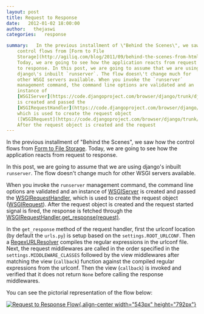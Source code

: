 ```yaml
---
layout: post
title: Request to Response
date:   2012-01-02 18:00:00
author:   thejaswi
categories:   response

summary:   In the previous installment of \"Behind the Scenes\", we saw how the
    control flows from [Form to File
    Storage](http://agiliq.com/blog/2011/09/behind-the-scenes-from-html-form-to-storage/).
    Today, we are going to see how the application reacts from request
    to response. In this post, we are going to assume that we are using
    django\'s inbuilt `runserver`. The flow doesn\'t change much for
    other WSGI servers available. When you invoke the `runserver`
    management command, the command line options are validated and an
    instance of
    [WSGIServer](https://code.djangoproject.com/browser/django/trunk/django/core/servers/basehttp.py#L113)
    is created and passed the
    [WSGIRequestHandler](https://code.djangoproject.com/browser/django/trunk/django/core/servers/basehttp.py#L130),
    which is used to create the request object
    ([WSGIRequest](https://code.djangoproject.com/browser/django/trunk/django/core/handlers/wsgi.py#L128)).
    After the request object is created and the request
---
```


In the previous installment of \"Behind the Scenes\", we saw how the
control flows from [Form to File
Storage](http://agiliq.com/blog/2011/09/behind-the-scenes-from-html-form-to-storage/).
Today, we are going to see how the application reacts from request to
response.

In this post, we are going to assume that we are using django\'s inbuilt
`runserver`. The flow doesn\'t change much for other WSGI servers
available.

When you invoke the `runserver` management command, the command line
options are validated and an instance of
[WSGIServer](https://code.djangoproject.com/browser/django/trunk/django/core/servers/basehttp.py#L113)
is created and passed the
[WSGIRequestHandler](https://code.djangoproject.com/browser/django/trunk/django/core/servers/basehttp.py#L130),
which is used to create the request object
([WSGIRequest](https://code.djangoproject.com/browser/django/trunk/django/core/handlers/wsgi.py#L128)).
After the request object is created and the request started signal is
fired, the response is fetched through the
[WSGIRequestHandler.get\_response(request)](https://code.djangoproject.com/browser/django/trunk/django/core/handlers/base.py#L72).

In the `get_response` method of the request handler, first the urlconf
location (by default the `urls.py`) is setup based on the
`settings.ROOT_URLCONF`. Then a
[RegexURLResolver](https://code.djangoproject.com/browser/django/trunk/django/core/urlresolvers.py#L219)
compiles the regular expressions in the urlconf file. Next, the request
middlewares are called in the order specified in the
`settings.MIDDLEWARE_CLASSES` followed by the view middlewares after
matching the view (`callback`) function against the compiled regular
expressions from the urlconf. Then the view (`callback`) is invoked and
verified that it does not return `None` before calling the response
middlewares.

You can see the pictorial representation of the flow below:

[![Request to Response Flow](http://agiliq.com/static/dumps/images/20120102/request_to_response.png){.align-center
width="543px"
height="792px"}](http://agiliq.com/static/dumps/images/20120102/request_to_response.png)
